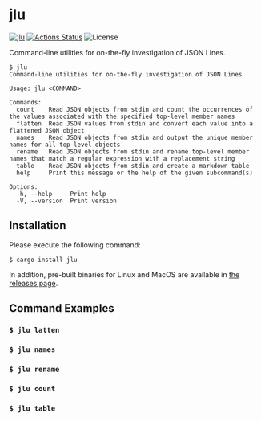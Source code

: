 jlu
===

[![jlu](https://img.shields.io/crates/v/jlu.svg)](https://crates.io/crates/jlu)
[![Actions Status](https://github.com/sile/jlu/workflows/CI/badge.svg)](https://github.com/sile/jlu/actions)
![License](https://img.shields.io/crates/l/jlu)

Command-line utilities for on-the-fly investigation of JSON Lines.

```console
$ jlu
Command-line utilities for on-the-fly investigation of JSON Lines

Usage: jlu <COMMAND>

Commands:
  count    Read JSON objects from stdin and count the occurrences of the values associated with the specified top-level member names
  flatten  Read JSON values from stdin and convert each value into a flattened JSON object
  names    Read JSON objects from stdin and output the unique member names for all top-level objects
  rename   Read JSON objects from stdin and rename top-level member names that match a regular expression with a replacement string
  table    Read JSON objects from stdin and create a markdown table
  help     Print this message or the help of the given subcommand(s)

Options:
  -h, --help     Print help
  -V, --version  Print version
```

Installation
------------

Please execute the following command:
```console
$ cargo install jlu
```

In addition, pre-built binaries for Linux and MacOS are available in [the releases page](https://github.com/sile/jlu/releases).

Command Examples
----------------

### `$ jlu latten`

### `$ jlu names`

### `$ jlu rename`

### `$ jlu count`

### `$ jlu table`
